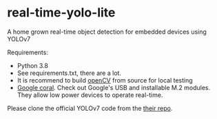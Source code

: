 # real-time-yolo-lite
A home grown real-time object detection for embedded devices using YOLOv7

Requirements:

- Python 3.8
- See requirements.txt, there are a lot.
- It is recommend to build [openCV](https://github.com/opencv/opencv) from source for local testing
- [Google coral](https://coral.ai/).  Check out Google's USB and installable M.2 modules.  They allow low power devices to operate real-time.

Please clone the official YOLOv7 code from the [their repo](https://github.com/WongKinYiu/yolov7).
